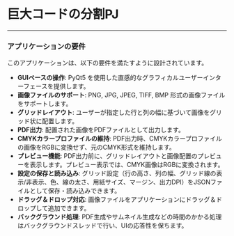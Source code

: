 # 巨大コードの分割PJ

---

### アプリケーションの要件

このアプリケーションは、以下の要件を満たすように設計されています。

*   **GUIベースの操作**: PyQt5 を使用した直感的なグラフィカルユーザーインターフェースを提供します。
*   **画像ファイルのサポート**: PNG, JPG, JPEG, TIFF, BMP 形式の画像ファイルをサポートします。
*   **グリッドレイアウト**: ユーザーが指定した行と列の幅に基づいて画像をグリッド状に配置します。
*   **PDF出力**: 配置された画像をPDFファイルとして出力します。
*   **CMYKカラープロファイルの維持**: PDF出力時、CMYKカラープロファイルの画像をRGBに変換せず、元のCMYK形式を維持します。
*   **プレビュー機能**: PDF出力前に、グリッドレイアウトと画像配置のプレビューを表示します。プレビュー表示では、CMYK画像はRGBに変換されます。
*   **設定の保存と読み込み**: グリッド設定（行の高さ、列の幅、グリッド線の表示/非表示、色、線の太さ、用紙サイズ、マージン、出力DPI）をJSONファイルとして保存・読み込みできます。
*   **ドラッグ＆ドロップ対応**: 画像ファイルをアプリケーションにドラッグ＆ドロップして追加できます。
*   **バックグラウンド処理**: PDF生成やサムネイル生成などの時間のかかる処理はバックグラウンドスレッドで行い、UIの応答性を保ちます。
